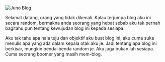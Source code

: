 ![Juno Blog](https://imgur.com/CGpXOQY.jpg)

Selamat datang, orang yang tidak dikenali. Kalau terjumpa blog aku ini secara random, bermakna anda seorang yang hebat sebab aku tak pernah bagitahu pun tentang kewujudan blog ini kepada sesiapa.

Aku tak tahu apa hala tuju dan objektif aku buat blog ini, aku cuma suka menulis apa yang ada dalam kepala otak aku je. Jadi tentang apa blog ini berkisar, mungkin benda-benda random je. Aku juga bukan lah sesiapa. Cuma seorang boomer yang masih mem-blog.

